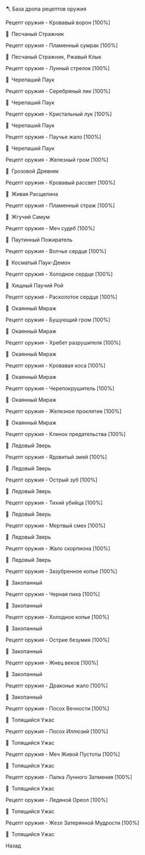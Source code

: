 🪓 База дропа рецептов оружия

Рецепт оружия - Кровавый ворон [100%]

🧟 Песчаный Стражник

Рецепт оружия - Пламенный сумрак [100%]

🧟 Песчаный Стражник, Ржавый Клык

Рецепт оружия - Лунный стрелок [100%]

🧟 Черепаший Паук

Рецепт оружия - Серебряный лик [100%]

🧟 Черепаший Паук

Рецепт оружия - Кристальный лук [100%]

🧟 Черепаший Паук

Рецепт оружия - Паучье жало [100%]

🧟 Черепаший Паук

Рецепт оружия - Железный гром [100%]

🧟 Грозовой Древняк

Рецепт оружия - Кровавый рассвет [100%]

🧟 Живая Расщелина

Рецепт оружия - Пламенный страж [100%]

🧟 Жгучий Самум

Рецепт оружия - Меч судеб [100%]

🧟 Паутинный Пожиратель

Рецепт оружия - Волчье сердце [100%]

🧟 Косматый Паук-Демон

Рецепт оружия - Холодное сердце [100%]

🧟 Хищный Паучий Рой

Рецепт оружия - Расколотое сердце [100%]

🧟 Окаянный Мираж

Рецепт оружия - Бушующий гром [100%]

🧟 Окаянный Мираж

Рецепт оружия - Хребет разрушителя [100%]

🧟 Окаянный Мираж

Рецепт оружия - Кровавая коса [100%]

🧟 Окаянный Мираж

Рецепт оружия - Черепокрушитель [100%]

🧟 Окаянный Мираж

Рецепт оружия - Железное проклятие [100%]

🧟 Окаянный Мираж

Рецепт оружия - Клинок предательства [100%]

🧟 Ледовый Зверь

Рецепт оружия - Ядовитый змей [100%]

🧟 Ледовый Зверь

Рецепт оружия - Острый зуб [100%]

🧟 Ледовый Зверь

Рецепт оружия - Тихий убийца [100%]

🧟 Ледовый Зверь

Рецепт оружия - Мертвый смех [100%]

🧟 Ледовый Зверь

Рецепт оружия - Жало скорпиона [100%]

🧟 Ледовый Зверь

Рецепт оружия - Зазубренное копье [100%]

🧟 Закопанный

Рецепт оружия - Черная пика [100%]

🧟 Закопанный

Рецепт оружия - Холодное копье [100%]

🧟 Закопанный

Рецепт оружия - Острие безумия [100%]

🧟 Закопанный

Рецепт оружия - Жнец веков [100%]

🧟 Закопанный

Рецепт оружия - Драконье жало [100%]

🧟 Закопанный

Рецепт оружия - Посох Вечности [100%]

🧟 Топящийся Ужас

Рецепт оружия - Посох Иллюзий [100%]

🧟 Топящийся Ужас

Рецепт оружия - Меч Живой Пустоты [100%]

🧟 Топящийся Ужас

Рецепт оружия - Палка Лунного Затмения [100%]

🧟 Топящийся Ужас

Рецепт оружия - Ледяной Ореол [100%]

🧟 Топящийся Ужас

Рецепт оружия - Жезл Затерянной Мудрости [100%]

🧟 Топящийся Ужас

Назад
